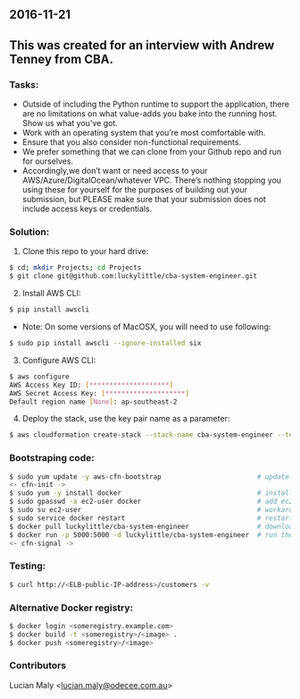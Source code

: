 2016-11-21
---
This was created for an interview with Andrew Tenney from CBA.
---

### Tasks:
+ Outside of including the Python runtime to support the application, there are no limitations on what value-adds you bake into the running host. Show us what you’ve got.
+ Work with an operating system that you’re most comfortable with.
+ Ensure that you also consider non-functional requirements.
+ We prefer something that we can clone from your Github repo and run for ourselves.
+ Accordingly,we don’t want or need access to your AWS/Azure/DigitalOcean/whatever VPC. There’s nothing stopping you using these for yourself for the purposes of building out your submission, but PLEASE make sure that your submission does not include access keys or credentials.

### Solution:
1. Clone this repo to your hard drive:
```sh
$ cd; mkdir Projects; cd Projects
$ git clone git@github.com:luckylittle/cba-system-engineer.git
```
2. Install AWS CLI:
```sh
$ pip install awscli
```
  * Note: On some versions of MacOSX, you will need to use following:
```sh
$ sudo pip install awscli --ignore-installed six
```
3. Configure AWS CLI:
```sh
$ aws configure
AWS Access Key ID: [********************] 
AWS Secret Access Key: [********************] 
Default region name [None]: ap-southeast-2
```
4. Deploy the stack, use the key pair name as a parameter:
```sh
$ aws cloudformation create-stack --stack-name cba-system-engineer --template-body file://cba-system-engineer.json --parameters ParameterKey=KeyName,ParameterValue=<key_pair_name>
```

### Bootstraping code:
```sh
$ sudo yum update -y aws-cfn-bootstrap                        # update the AWS CloudFormation Helper Scripts
<- cfn-init ->
$ sudo yum -y install docker                                  # install the latest Docker
$ sudo gpasswd -a ec2-user docker                             # add ec2-user to the docker group
$ sudo su ec2-user                                            # workaround for logout/login after the ec2-user added to the group
$ sudo service docker restart                                 # restarting the Docker service after the previous workaround
$ docker pull luckylittle/cba-system-engineer                 # download the image from my Docker Hub repo
$ docker run -p 5000:5000 -d luckylittle/cba-system-engineer  # run the container in the background and map port 5000
<- cfn-signal ->
```

### Testing:
```sh
$ curl http://<ELB-public-IP-address>/customers -v
```

### Alternative Docker registry:
```sh
$ docker login <someregistry.example.com> 
$ docker build -t <someregistry>/<image> .
$ docker push <someregistry>/<image>
```

### Contributors
Lucian Maly <<lucian.maly@odecee.com.au>>